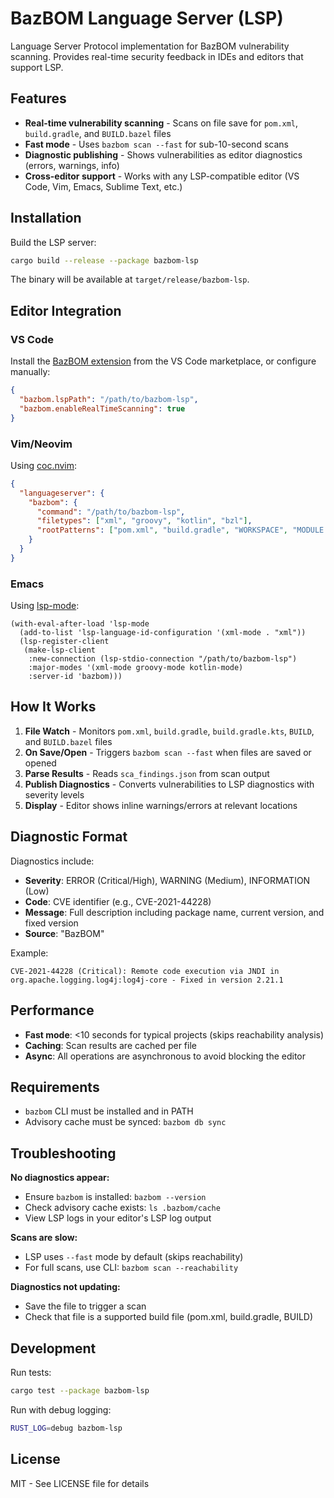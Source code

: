 # BazBOM Language Server (LSP)

Language Server Protocol implementation for BazBOM vulnerability scanning. Provides real-time security feedback in IDEs and editors that support LSP.

## Features

- **Real-time vulnerability scanning** - Scans on file save for `pom.xml`, `build.gradle`, and `BUILD.bazel` files
- **Fast mode** - Uses `bazbom scan --fast` for sub-10-second scans
- **Diagnostic publishing** - Shows vulnerabilities as editor diagnostics (errors, warnings, info)
- **Cross-editor support** - Works with any LSP-compatible editor (VS Code, Vim, Emacs, Sublime Text, etc.)

## Installation

Build the LSP server:

```bash
cargo build --release --package bazbom-lsp
```

The binary will be available at `target/release/bazbom-lsp`.

## Editor Integration

### VS Code

Install the [BazBOM extension](../bazbom-vscode-extension/) from the VS Code marketplace, or configure manually:

```json
{
  "bazbom.lspPath": "/path/to/bazbom-lsp",
  "bazbom.enableRealTimeScanning": true
}
```

### Vim/Neovim

Using [coc.nvim](https://github.com/neoclide/coc.nvim):

```json
{
  "languageserver": {
    "bazbom": {
      "command": "/path/to/bazbom-lsp",
      "filetypes": ["xml", "groovy", "kotlin", "bzl"],
      "rootPatterns": ["pom.xml", "build.gradle", "WORKSPACE", "MODULE.bazel"]
    }
  }
}
```

### Emacs

Using [lsp-mode](https://github.com/emacs-lsp/lsp-mode):

```elisp
(with-eval-after-load 'lsp-mode
  (add-to-list 'lsp-language-id-configuration '(xml-mode . "xml"))
  (lsp-register-client
   (make-lsp-client
    :new-connection (lsp-stdio-connection "/path/to/bazbom-lsp")
    :major-modes '(xml-mode groovy-mode kotlin-mode)
    :server-id 'bazbom)))
```

## How It Works

1. **File Watch** - Monitors `pom.xml`, `build.gradle`, `build.gradle.kts`, `BUILD`, and `BUILD.bazel` files
2. **On Save/Open** - Triggers `bazbom scan --fast` when files are saved or opened
3. **Parse Results** - Reads `sca_findings.json` from scan output
4. **Publish Diagnostics** - Converts vulnerabilities to LSP diagnostics with severity levels
5. **Display** - Editor shows inline warnings/errors at relevant locations

## Diagnostic Format

Diagnostics include:
- **Severity**: ERROR (Critical/High), WARNING (Medium), INFORMATION (Low)
- **Code**: CVE identifier (e.g., CVE-2021-44228)
- **Message**: Full description including package name, current version, and fixed version
- **Source**: "BazBOM"

Example:
```
CVE-2021-44228 (Critical): Remote code execution via JNDI in org.apache.logging.log4j:log4j-core - Fixed in version 2.21.1
```

## Performance

- **Fast mode**: <10 seconds for typical projects (skips reachability analysis)
- **Caching**: Scan results are cached per file
- **Async**: All operations are asynchronous to avoid blocking the editor

## Requirements

- `bazbom` CLI must be installed and in PATH
- Advisory cache must be synced: `bazbom db sync`

## Troubleshooting

**No diagnostics appear:**
- Ensure `bazbom` is installed: `bazbom --version`
- Check advisory cache exists: `ls .bazbom/cache`
- View LSP logs in your editor's LSP log output

**Scans are slow:**
- LSP uses `--fast` mode by default (skips reachability)
- For full scans, use CLI: `bazbom scan --reachability`

**Diagnostics not updating:**
- Save the file to trigger a scan
- Check that file is a supported build file (pom.xml, build.gradle, BUILD)

## Development

Run tests:
```bash
cargo test --package bazbom-lsp
```

Run with debug logging:
```bash
RUST_LOG=debug bazbom-lsp
```

## License

MIT - See LICENSE file for details
